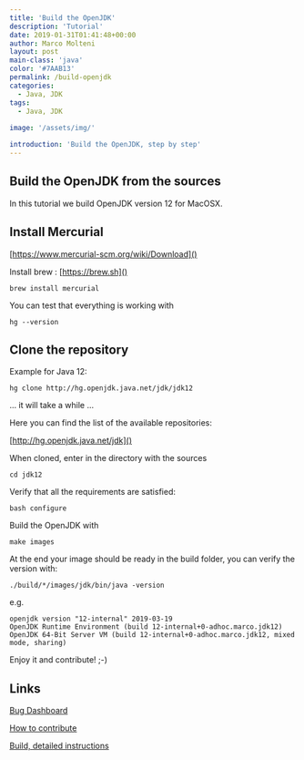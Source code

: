 ```yaml
---
title: 'Build the OpenJDK'
description: 'Tutorial'
date: 2019-01-31T01:41:48+00:00
author: Marco Molteni
layout: post
main-class: 'java'
color: '#7AAB13'
permalink: /build-openjdk
categories:
  - Java, JDK
tags:
  - Java, JDK
 
image: '/assets/img/'

introduction: 'Build the OpenJDK, step by step'
---
```


## Build the OpenJDK from the sources

In this tutorial we build OpenJDK version 12 for MacOSX.

## Install Mercurial

[https://www.mercurial-scm.org/wiki/Download]()

Install brew : [https://brew.sh]()

```
brew install mercurial
```

You can test that everything is working with

```
hg --version
```

## Clone the repository

Example for Java 12:

```
hg clone http://hg.openjdk.java.net/jdk/jdk12
```

... it will take a while ...

Here you can find the list of the available repositories:

[http://hg.openjdk.java.net/jdk]()

When cloned, enter in the directory with the sources

```
cd jdk12
```

Verify that all the requirements are satisfied:

```
bash configure
```

Build the OpenJDK with
 
```
make images
```

At the end your image should be ready in the build folder, you can verify the version with:

```
./build/*/images/jdk/bin/java -version
```

e.g.

```
openjdk version "12-internal" 2019-03-19
OpenJDK Runtime Environment (build 12-internal+0-adhoc.marco.jdk12)
OpenJDK 64-Bit Server VM (build 12-internal+0-adhoc.marco.jdk12, mixed mode, sharing)
```

Enjoy it and contribute! ;-)

## Links

[Bug Dashboard](https://bugs.openjdk.java.net/secure/Dashboard.jspa)

[How to contribute](http://openjdk.java.net/contribute/)

[Build, detailed instructions](http://cr.openjdk.java.net/~ihse/demo-new-build-readme/common/doc/building.html#tldr-instructions-for-the-impatient)